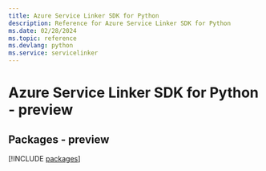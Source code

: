 ```yaml
---
title: Azure Service Linker SDK for Python
description: Reference for Azure Service Linker SDK for Python
ms.date: 02/28/2024
ms.topic: reference
ms.devlang: python
ms.service: servicelinker
---
```

# Azure Service Linker SDK for Python - preview
## Packages - preview
[!INCLUDE [packages](service-linker-index.md)]